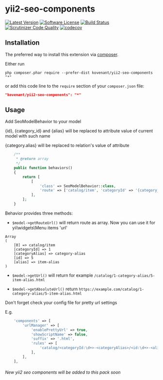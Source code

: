 # yii2-seo-components

[![Latest Version](https://img.shields.io/packagist/v/kovenant/yii2-seo-components.svg?style=flat-square)](https://packagist.org/packages/kovenant/yii2-seo-components)
[![Software License](https://img.shields.io/badge/license-MIT-brightgreen.svg?style=flat-square)](LICENSE.md)
[![Build Status](https://travis-ci.com/kovenant/yii2-seo-components.svg?branch=master)](https://travis-ci.com/kovenant/yii2-seo-components)
[![Scrutinizer Code Quality](https://scrutinizer-ci.com/g/kovenant/yii2-seo-components/badges/quality-score.png?b=master)](https://scrutinizer-ci.com/g/kovenant/yii2-seo-components/?branch=master)
[![codecov](https://codecov.io/gh/kovenant/yii2-seo-components/branch/master/graph/badge.svg)](https://codecov.io/gh/kovenant/yii2-seo-components)

Installation
------------

The preferred way to install this extension via [composer](http://getcomposer.org/download/).

Either run

```
php composer.phar require --prefer-dist kovenant/yii2-seo-components "*"
```

or add this code line to the `require` section of your `composer.json` file:

```json
"kovenant/yii2-seo-components": "*"
```

Usage
-----

Add SeoModelBehavior to your model

{id}, {category_id} and {alias} will be replaced to attribute value of current model with such name

{category.alias} will be replaced to relation's value of attribute

````php
    /**
     * @return array
     */
    public function behaviors()
    {
        return [
            [
                'class' => SeoModelBehavior::class,
                'route' => ['catalog/item', 'categoryId' => '{category_id}', 'categoryAlias' => '{category.alias}', 'id' => '{id}', 'alias' => '{alias}']
            ],
        ];
    }
````

Behavior provides three methods:
   * `$model->getRouteUrl()` 
   will return route as array. Now you can use it for yii\widgets\Menu items 'url'
   
    Array
    (
        [0] => catalog/item
        [categoryId] => 1
        [categoryAlias] => category-alias
        [id] => 5
        [alias] => item-alias
    )

   * `$model->getUrl()` will return for example `/catalog/1-category-alias/5-item-alias.html`

   * `$model->getAbsoluteUrl()` return `https://example.com/catalog/1-category-alias/5-item-alias.html`
   
Don't forget check your config file for pretty url settings

E.g.

````php
    'components' => [
        'urlManager' => [
            'enablePrettyUrl' => true,
            'showScriptName' => false,
            'suffix' => '.html',
            'rules' => [
                'catalog/<categoryId:\d+>-<categoryAlias>/<id:\d+>-<alias>' => 'catalog/item',
            ],
        ],
    ],
````

###### New yii2 seo components will be added to this pack soon